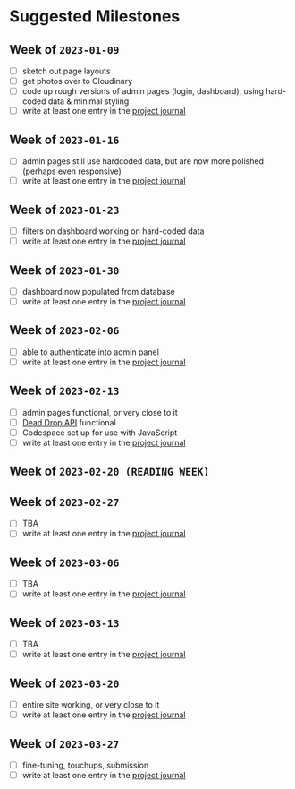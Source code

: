 # Suggested Milestones

## Week of `2023-01-09`
- [ ] sketch out page layouts
- [ ] get photos over to Cloudinary
- [ ] code up rough versions of admin pages (login, dashboard), using hard-coded data & minimal styling
- [ ] write at least one entry in the [project journal](instructions.md#project-journalmd)

## Week of `2023-01-16`
- [ ] admin pages still use hardcoded data, but are now more polished (perhaps even responsive)
- [ ] write at least one entry in the [project journal](instructions.md#project-journalmd)

## Week of `2023-01-23`
- [ ] filters on dashboard working on hard-coded data
- [ ] write at least one entry in the [project journal](instructions.md#project-journalmd)

## Week of `2023-01-30`
- [ ] dashboard now populated from database
- [ ] write at least one entry in the [project journal](instructions.md#project-journalmd)

## Week of `2023-02-06`
- [ ] able to authenticate into admin panel
- [ ] write at least one entry in the [project journal](instructions.md#project-journalmd)

## Week of `2023-02-13`
- [ ] admin pages functional, or very close to it
- [ ] [Dead Drop API](api-details.md#dead-drop-api) functional
- [ ] Codespace set up for use with JavaScript
- [ ] write at least one entry in the [project journal](instructions.md#project-journalmd)

## Week of `2023-02-20 (READING WEEK)`

## Week of `2023-02-27`
- [ ] TBA
- [ ] write at least one entry in the [project journal](instructions.md#project-journalmd)

## Week of `2023-03-06`
- [ ] TBA
- [ ] write at least one entry in the [project journal](instructions.md#project-journalmd)

## Week of `2023-03-13`
- [ ] TBA
- [ ] write at least one entry in the [project journal](instructions.md#project-journalmd)

## Week of `2023-03-20`
- [ ] entire site working, or very close to it
- [ ] write at least one entry in the [project journal](instructions.md#project-journalmd)

## Week of `2023-03-27`
- [ ] fine-tuning, touchups, submission
- [ ] write at least one entry in the [project journal](instructions.md#project-journalmd) 

